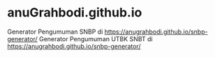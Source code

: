 # anuGrahbodi.github.io

Generator Pengumuman SNBP di https://anugrahbodi.github.io/snbp-generator/
Generator Pengumuman UTBK SNBT di https://anugrahbodi.github.io/snbp-generator/

